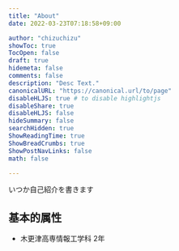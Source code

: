 ```yaml
---
title: "About"
date: 2022-03-23T07:18:58+09:00

author: "chizuchizu"
showToc: true
TocOpen: false
draft: true
hidemeta: false
comments: false
description: "Desc Text."
canonicalURL: "https://canonical.url/to/page"
disableHLJS: true # to disable highlightjs
disableShare: true
disableHLJS: false
hideSummary: false
searchHidden: true
ShowReadingTime: true
ShowBreadCrumbs: true
ShowPostNavLinks: false
math: false

---
```



いつか自己紹介を書きます

##  基本的属性

- 木更津高専情報工学科 2年


